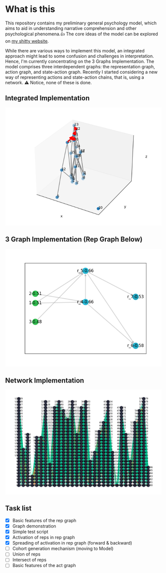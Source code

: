 # **What is this**

This repository contains my preliminary general psychology model, which aims to aid in understanding narrative comprehension and other psychological phenomena.👍 The core ideas of the model can be explored on [my shitty website](https://angushushu.com).

While there are various ways to implement this model, an integrated approach might lead to some confusion and challenges in interpretation. Hence, I'm currently concentrating on the 3 Graphs Implementation. The model comprises three interdependent graphs: the representation graph, action graph, and state-action graph. Recently I started considering a new way of representing actions and state-action chains, that is, using a network. ⚠️ Notice, none of these is done.

## Integrated Implementation

![tab1](https://github.com/angushushu/model/blob/main/IntegratedImp.png?raw=false)

## 3 Graph Implementation (Rep Graph Below)

![tab1](https://github.com/angushushu/model/blob/main/3GraphImp-RG.png?raw=false)

## Network Implementation

![tab1](https://github.com/angushushu/model/blob/main/NetImp.png?raw=false)

## Task list
- [x] Basic features of the rep graph
- [x] Graph demonstration
- [x] Simple test script
- [x] Activation of reps in rep graph
- [x] Spreading of activation in rep graph (forward & backward)
- [ ] Cohort generation mechanism (moving to Model)
- [ ] Union of reps
- [ ] Intersect of reps
- [ ] Basic features of the act graph

